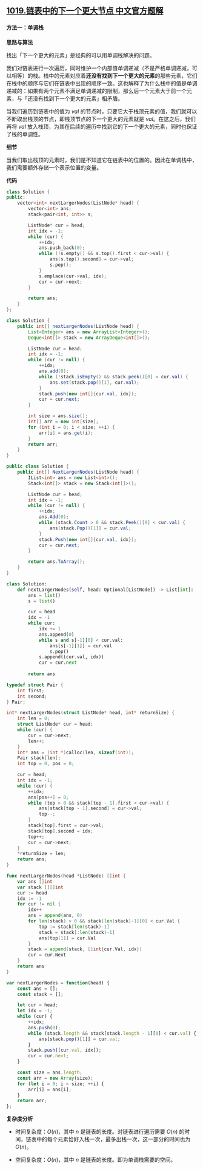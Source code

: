 ## [1019.链表中的下一个更大节点 中文官方题解](https://leetcode.cn/problems/next-greater-node-in-linked-list/solutions/100000/lian-biao-zhong-de-xia-yi-ge-geng-da-jie-u9yo)

#### 方法一：单调栈

**思路与算法**

找出「下一个更大的元素」是经典的可以用单调栈解决的问题。

我们对链表进行一次遍历，同时维护一个内部值单调递减（不是严格单调递减，可以相等）的栈。栈中的元素对应着**还没有找到下一个更大的元素**的那些元素，它们在栈中的顺序与它们在链表中出现的顺序一致。这也解释了为什么栈中的值是单调递减的：如果有两个元素不满足单调递减的限制，那么后一个元素大于前一个元素，与「还没有找到下一个更大的元素」相矛盾。

当我们遍历到链表中的值为 $\textit{val}$ 的节点时，只要它大于栈顶元素的值，我们就可以不断取出栈顶的节点，即栈顶节点的下一个更大的元素就是 $\textit{val}$。在这之后，我们再将 $\textit{val}$ 放入栈顶，为其在后续的遍历中找到它的下一个更大的元素，同时也保证了栈的单调性。

**细节**

当我们取出栈顶的元素时，我们是不知道它在链表中的位置的。因此在单调栈中，我们需要额外存储一个表示位置的变量。

**代码**

```C++ [sol1-C++]
class Solution {
public:
    vector<int> nextLargerNodes(ListNode* head) {
        vector<int> ans;
        stack<pair<int, int>> s;

        ListNode* cur = head;
        int idx = -1;
        while (cur) {
            ++idx;
            ans.push_back(0);
            while (!s.empty() && s.top().first < cur->val) {
                ans[s.top().second] = cur->val;
                s.pop();
            }
            s.emplace(cur->val, idx);
            cur = cur->next;
        }

        return ans;
    }
};
```

```Java [sol1-Java]
class Solution {
    public int[] nextLargerNodes(ListNode head) {
        List<Integer> ans = new ArrayList<Integer>();
        Deque<int[]> stack = new ArrayDeque<int[]>();

        ListNode cur = head;
        int idx = -1;
        while (cur != null) {
            ++idx;
            ans.add(0);
            while (!stack.isEmpty() && stack.peek()[0] < cur.val) {
                ans.set(stack.pop()[1], cur.val);
            }
            stack.push(new int[]{cur.val, idx});
            cur = cur.next;
        }

        int size = ans.size();
        int[] arr = new int[size];
        for (int i = 0; i < size; ++i) {
            arr[i] = ans.get(i);
        }
        return arr;
    }
}
```

```C# [sol1-C#]
public class Solution {
    public int[] NextLargerNodes(ListNode head) {
        IList<int> ans = new List<int>();
        Stack<int[]> stack = new Stack<int[]>();

        ListNode cur = head;
        int idx = -1;
        while (cur != null) {
            ++idx;
            ans.Add(0);
            while (stack.Count > 0 && stack.Peek()[0] < cur.val) {
                ans[stack.Pop()[1]] = cur.val;
            }
            stack.Push(new int[]{cur.val, idx});
            cur = cur.next;
        }

        return ans.ToArray();
    }
}
```

```Python [sol1-Python3]
class Solution:
    def nextLargerNodes(self, head: Optional[ListNode]) -> List[int]:
        ans = list()
        s = list()

        cur = head
        idx = -1
        while cur:
            idx += 1
            ans.append(0)
            while s and s[-1][0] < cur.val:
                ans[s[-1][1]] = cur.val
                s.pop()
            s.append((cur.val, idx))
            cur = cur.next
        
        return ans
```

```C [sol1-C]
typedef struct Pair {
    int first;
    int second;
} Pair;

int* nextLargerNodes(struct ListNode* head, int* returnSize) {
    int len = 0;
    struct ListNode* cur = head;
    while (cur) {
        cur = cur->next;
        len++;
    }
    int* ans = (int *)calloc(len, sizeof(int));
    Pair stack[len];
    int top = 0, pos = 0;

    cur = head;
    int idx = -1;
    while (cur) {
        ++idx;
        ans[pos++] = 0;
        while (top > 0 && stack[top - 1].first < cur->val) {
            ans[stack[top - 1].second] = cur->val;
            top--;
        }
        stack[top].first = cur->val;
        stack[top].second = idx;
        top++;
        cur = cur->next;
    }
    *returnSize = len;
    return ans;
}
```

```go [sol1-Golang]
func nextLargerNodes(head *ListNode) []int {
    var ans []int
    var stack [][]int
    cur := head
    idx := -1
    for cur != nil {
        idx++
        ans = append(ans, 0)
        for len(stack) > 0 && stack[len(stack)-1][0] < cur.Val {
            top := stack[len(stack)-1]
            stack = stack[:len(stack)-1]
            ans[top[1]] = cur.Val
        }
        stack = append(stack, []int{cur.Val, idx})
        cur = cur.Next
    }
    return ans
}
```

```JavaScript [sol1-JavaScript]
var nextLargerNodes = function(head) {
    const ans = [];
    const stack = [];

    let cur = head;
    let idx = -1;
    while (cur) {
        ++idx;
        ans.push(0);
        while (stack.length && stack[stack.length - 1][0] < cur.val) {
            ans[stack.pop()[1]] = cur.val;
        }
        stack.push([cur.val, idx]);
        cur = cur.next;
    }

    const size = ans.length;
    const arr = new Array(size);
    for (let i = 0; i < size; ++i) {
        arr[i] = ans[i];
    }
    return arr;
};
```

**复杂度分析**

- 时间复杂度：$O(n)$，其中 $n$ 是链表的长度。对链表进行遍历需要 $O(n)$ 的时间，链表中的每个元素恰好入栈一次，最多出栈一次，这一部分的时间也为 $O(n)$。

- 空间复杂度：$O(n)$，其中 $n$ 是链表的长度。即为单调栈需要的空间。